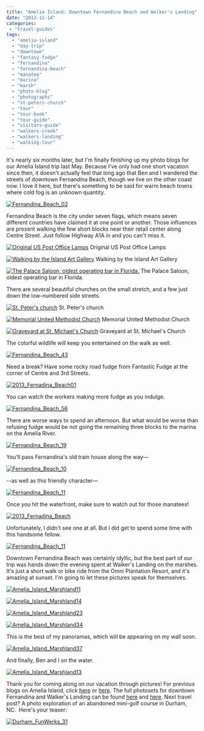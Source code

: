 ```yaml
---
title: "Amelia Island: Downtown Fernandina Beach and Walker's Landing"
date: "2013-11-14"
categories:
 - "travel-guides"
tags:
  - "amelia-island"
  - "day-trip"
  - "downtown"
  - "fantasy-fudge"
  - "fernandina"
  - "fernandina-beach"
  - "manatee"
  - "marina"
  - "marsh"
  - "photo-blog"
  - "photographs"
  - "st-peters-church"
  - "tour"
  - "tour-book"
  - "tour-guide"
  - "visitors-guide"
  - "walkers-creek"
  - "walkers-landing"
  - "walking-tour"
---
```


It's nearly six months later, but I'm finally finishing up my photo blogs for our Amelia Island trip last May. Because I've only had one short vacation since then, it doesn't actually feel that long ago that Ben and I wandered the streets of downtown Fernandina Beach, though we live on the other coast now. I love it here, but there's something to be said for warm beach towns where cold fog is an unknown quantity.

[![Fernandina_Beach_02](http://s3.amazonaws.com/thegourmez-wpmedia/2013/11/Fernandina_Beach_02-500x355.jpg)](http://www.rebeccagomezfarrell.com/2013/11/amelia-island-downtown-fernandina-beach-and-walkers-landing/fernandina_beach_02/)

Fernandina Beach is the city under seven flags, which means seven different countries have claimed it at one point or another. Those influences are present walking the few short blocks near their retail center along Centre Street. Just follow Highway A1A in and you can't miss it.




<div class="caption">

[![Original US Post Office Lamps](http://s3.amazonaws.com/thegourmez-wpmedia/2013/11/Fernandina_Beach_03-332x500.jpg)](http://www.rebeccagomezfarrell.com/2013/11/amelia-island-downtown-fernandina-beach-and-walkers-landing/fernandina_beach_03/) Original US Post Office Lamps</div>





<div class="caption">

[![Walking by the Island Art Gallery](http://s3.amazonaws.com/thegourmez-wpmedia/2013/11/Fernandina_Beach_09-332x500.jpg)](http://www.rebeccagomezfarrell.com/2013/11/amelia-island-downtown-fernandina-beach-and-walkers-landing/fernandina_beach_09/) Walking by the Island Art Gallery</div>





<div class="caption">

[![The Palace Saloon, oldest operating bar in Florida.](http://s3.amazonaws.com/thegourmez-wpmedia/2013/11/Fernandina_Beach_07-500x332.jpg)](http://www.rebeccagomezfarrell.com/2013/11/amelia-island-downtown-fernandina-beach-and-walkers-landing/fernandina_beach_07/) The Palace Saloon, oldest operating bar in Florida.</div>


There are several beautiful churches on the small stretch, and a few just down the low-numbered side streets.




<div class="caption">

[![St. Peter's church](http://s3.amazonaws.com/thegourmez-wpmedia/2013/11/Fernandina_Beach_26-500x390.jpg)](http://www.rebeccagomezfarrell.com/2013/11/amelia-island-downtown-fernandina-beach-and-walkers-landing/fernandina_beach_26/) St. Peter's church</div>





<div class="caption">

[![Memorial United Methodist Church](http://s3.amazonaws.com/thegourmez-wpmedia/2013/11/Fernandina_Beach_35-332x500.jpg)](http://www.rebeccagomezfarrell.com/2013/11/amelia-island-downtown-fernandina-beach-and-walkers-landing/fernandina_beach_35/) Memorial United Methodist Church</div>





<div class="caption">

[![Graveyard at St. Michael's Church](http://s3.amazonaws.com/thegourmez-wpmedia/2013/11/Fernandina_Beach_51-332x500.jpg)](http://www.rebeccagomezfarrell.com/2013/11/amelia-island-downtown-fernandina-beach-and-walkers-landing/fernandina_beach_51/) Graveyard at St. Michael's Church</div>


The colorful wildlife will keep you entertained on the walk as well.

[![Fernandina_Beach_43](http://s3.amazonaws.com/thegourmez-wpmedia/2013/11/Fernandina_Beach_43-341x500.jpg)](http://www.rebeccagomezfarrell.com/2013/11/amelia-island-downtown-fernandina-beach-and-walkers-landing/fernandina_beach_43/)

Need a break? Have some rocky road fudge from Fantastic Fudge at the corner of Centre and 3rd Streets.

[![2013_Fernadina_Beach01](http://s3.amazonaws.com/thegourmez-wpmedia/2013/11/2013_Fernadina_Beach01-375x500.jpg)](http://www.rebeccagomezfarrell.com/2013/11/amelia-island-downtown-fernandina-beach-and-walkers-landing/2013_fernadina_beach01/)

You can watch the workers making more fudge as you indulge.

[![Fernandina_Beach_56](http://s3.amazonaws.com/thegourmez-wpmedia/2013/11/Fernandina_Beach_56-500x332.jpg)](http://www.rebeccagomezfarrell.com/2013/11/amelia-island-downtown-fernandina-beach-and-walkers-landing/fernandina_beach_56/)

There are worse ways to spend an afternoon. But what would be worse than refusing fudge would be not going the remaining three blocks to the marina on the Amelia River.

[![Fernandina_Beach_19](http://s3.amazonaws.com/thegourmez-wpmedia/2013/11/Fernandina_Beach_19-500x332.jpg)](http://www.rebeccagomezfarrell.com/2013/11/amelia-island-downtown-fernandina-beach-and-walkers-landing/fernandina_beach_19-2/)

You'll pass Fernandina's old train house along the way—

[![Fernandina_Beach_10](http://s3.amazonaws.com/thegourmez-wpmedia/2013/11/Fernandina_Beach_10-500x332.jpg)](http://www.rebeccagomezfarrell.com/2013/11/amelia-island-downtown-fernandina-beach-and-walkers-landing/fernandina_beach_10/)

\--as well as this friendly character—

[![Fernandina_Beach_11](http://s3.amazonaws.com/thegourmez-wpmedia/2013/11/Fernandina_Beach_11-332x500.jpg)](http://www.rebeccagomezfarrell.com/2013/11/amelia-island-downtown-fernandina-beach-and-walkers-landing/fernandina_beach_11/)

Once you hit the waterfront, make sure to watch out for those manatees!

[![2013_Fernadina_Beach](http://s3.amazonaws.com/thegourmez-wpmedia/2013/11/2013_Fernadina_Beach-375x500.jpg)](http://www.rebeccagomezfarrell.com/2013/11/amelia-island-downtown-fernandina-beach-and-walkers-landing/2013_fernadina_beach-2/)

Unfortunately, I didn't see one at all. But I did get to spend some time with this handsome fellow.

[![Fernandina_Beach_11](http://s3.amazonaws.com/thegourmez-wpmedia/2013/11/Fernandina_Beach_11-332x500.jpg)](http://www.rebeccagomezfarrell.com/2013/11/amelia-island-downtown-fernandina-beach-and-walkers-landing/fernandina_beach_11/)

Downtown Fernandina Beach was certainly idyllic, but the best part of our trip was hands down the evening spent at Walker's Landing on the marshes. It's just a short walk or bike ride from the Omni Plantation Resort, and it's amazing at sunset. I'm going to let these pictures speak for themselves.

[![Amelia_Island_Marshland11](http://s3.amazonaws.com/thegourmez-wpmedia/2013/11/Amelia_Island_Marshland11-500x332.jpg)](http://www.rebeccagomezfarrell.com/2013/11/amelia-island-downtown-fernandina-beach-and-walkers-landing/amelia_island_marshland11/)

[![Amelia_Island_Marshland14](http://s3.amazonaws.com/thegourmez-wpmedia/2013/11/Amelia_Island_Marshland14-500x332.jpg)](http://www.rebeccagomezfarrell.com/2013/11/amelia-island-downtown-fernandina-beach-and-walkers-landing/amelia_island_marshland14/)

[![Amelia_Island_Marshland23](http://s3.amazonaws.com/thegourmez-wpmedia/2013/11/Amelia_Island_Marshland23-332x500.jpg)](http://www.rebeccagomezfarrell.com/2013/11/amelia-island-downtown-fernandina-beach-and-walkers-landing/amelia_island_marshland23/)

[![Amelia_Island_Marshland34](http://s3.amazonaws.com/thegourmez-wpmedia/2013/11/Amelia_Island_Marshland34-500x332.jpg)](http://www.rebeccagomezfarrell.com/2013/11/amelia-island-downtown-fernandina-beach-and-walkers-landing/amelia_island_marshland34/)

This is the best of my panoramas, which will be appearing on my wall soon. 

[![Amelia_Island_Marshland37](http://s3.amazonaws.com/thegourmez-wpmedia/2013/11/Amelia_Island_Marshland37-1024x280.jpg)](http://www.rebeccagomezfarrell.com/2013/11/amelia-island-downtown-fernandina-beach-and-walkers-landing/amelia_island_marshland37/)

And finally, Ben and I on the water.

[![Amelia_Island_Marshland13](http://s3.amazonaws.com/thegourmez-wpmedia/2013/11/Amelia_Island_Marshland13-500x332.jpg)](http://www.rebeccagomezfarrell.com/2013/11/amelia-island-downtown-fernandina-beach-and-walkers-landing/amelia_island_marshland13/)

Thank you for coming along on our vacation through pictures! For previous blogs on Amelia Island, click [here](http://www.rebeccagomezfarrell.com/2013/09/pajama-daves-amelia-river-cruise/) or [here](http://www.rebeccagomezfarrell.com/2013/09/the-omni-amelia-island-plantation-resort/). The full photosets for downtown Fernandina and Walker's Landing can be found [here](https://www.facebook.com/media/set/?set=a.10151474550404607.1073741835.567409606&type=1&l=2ce7529156) and [here](https://www.facebook.com/media/set/?set=a.10151474600444607.1073741836.567409606&type=1&l=9526666016). Next travel post? A photo exploration of an abandoned mini-golf course in Durham, NC.  Here's your teaser:

[![Durham_FunWerks_31](http://s3.amazonaws.com/thegourmez-wpmedia/2013/11/Durham_FunWerks_31-500x332.jpg)](http://www.rebeccagomezfarrell.com/2013/11/amelia-island-downtown-fernandina-beach-and-walkers-landing/durham_funwerks_31/)
